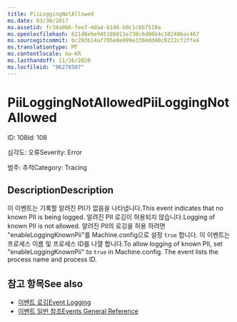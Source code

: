 ```yaml
---
title: PiiLoggingNotAllowed
ms.date: 03/30/2017
ms.assetid: fc34a0b6-fee7-4da4-b146-b0c1c8b7519a
ms.openlocfilehash: 621d8ebe945186011e730c6d06b4c102486ac467
ms.sourcegitcommit: bc293b14af795e0e999e3304dd40c0222cf2ffe4
ms.translationtype: MT
ms.contentlocale: ko-KR
ms.lasthandoff: 11/26/2020
ms.locfileid: "96278507"
---
```

# <a name="piiloggingnotallowed"></a><span data-ttu-id="6b96e-102">PiiLoggingNotAllowed</span><span class="sxs-lookup"><span data-stu-id="6b96e-102">PiiLoggingNotAllowed</span></span>

<span data-ttu-id="6b96e-103">ID: 108</span><span class="sxs-lookup"><span data-stu-id="6b96e-103">Id: 108</span></span>  
  
 <span data-ttu-id="6b96e-104">심각도: 오류</span><span class="sxs-lookup"><span data-stu-id="6b96e-104">Severity: Error</span></span>  
  
 <span data-ttu-id="6b96e-105">범주: 추적</span><span class="sxs-lookup"><span data-stu-id="6b96e-105">Category: Tracing</span></span>  
  
## <a name="description"></a><span data-ttu-id="6b96e-106">Description</span><span class="sxs-lookup"><span data-stu-id="6b96e-106">Description</span></span>  

 <span data-ttu-id="6b96e-107">이 이벤트는 기록할 알려진 PII가 없음을 나타냅니다.</span><span class="sxs-lookup"><span data-stu-id="6b96e-107">This event indicates that no known PII is being logged.</span></span> <span data-ttu-id="6b96e-108">알려진 PII 로깅이 허용되지 않습니다.</span><span class="sxs-lookup"><span data-stu-id="6b96e-108">Logging of known PII is not allowed.</span></span> <span data-ttu-id="6b96e-109">알려진 PII의 로깅을 허용 하려면 "enableLoggingKnownPii"를 Machine.config으로 설정 `true` 합니다. 이 이벤트는 프로세스 이름 및 프로세스 ID를 나열 합니다.</span><span class="sxs-lookup"><span data-stu-id="6b96e-109">To allow logging of known PII, set "enableLoggingKnownPii" to `true` in Machine.config. The event lists the process name and process ID.</span></span>  
  
## <a name="see-also"></a><span data-ttu-id="6b96e-110">참고 항목</span><span class="sxs-lookup"><span data-stu-id="6b96e-110">See also</span></span>

- [<span data-ttu-id="6b96e-111">이벤트 로깅</span><span class="sxs-lookup"><span data-stu-id="6b96e-111">Event Logging</span></span>](index.md)
- [<span data-ttu-id="6b96e-112">이벤트 일반 참조</span><span class="sxs-lookup"><span data-stu-id="6b96e-112">Events General Reference</span></span>](events-general-reference.md)
